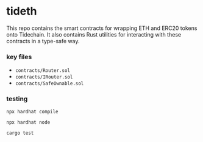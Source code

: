 # tideth

This repo contains the smart contracts for wrapping ETH and ERC20 tokens onto Tidechain. It also contains Rust utilities for interacting with these contracts in a type-safe way.

### key files

- `contracts/Router.sol`
- `contracts/IRouter.sol`
- `contracts/SafeOwnable.sol`

### testing

`npx hardhat compile`

`npx hardhat node`

`cargo test`